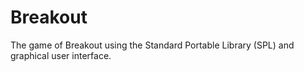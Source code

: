 # Breakout

The game of Breakout using the Standard Portable Library (SPL) and graphical user interface.
